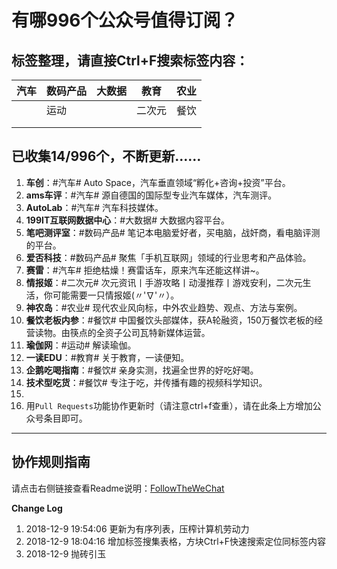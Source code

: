 # 有哪996个公众号值得订阅？

## 标签整理，请直接Ctrl+F搜索标签内容：

| 汽车 | 数码产品 | 大数据 | 教育   | 农业 |
| ---- | -------- | ------ | ------ | ---- |
|      | 运动     |        | 二次元 | 餐饮 |
|      |          |        |        |      |
|      |          |        |        |      |



## 已收集14/996个，不断更新……

1. **车创**：#汽车# Auto Space，汽车垂直领域“孵化+咨询+投资”平台。
1. **ams车评**：#汽车# 源自德国的国际型专业汽车媒体，汽车测评。
1. **AutoLab**：#汽车# 汽车科技媒体。
1. **199IT互联网数据中心**：#大数据# 大数据内容平台。
1. **笔吧测评室**：#数码产品# 笔记本电脑爱好者，买电脑，战奸商，看电脑评测的平台。
1. **爱否科技**：#数码产品# 聚焦「手机互联网」领域的行业思考和产品体验。
1. **赛雷**：#汽车# 拒绝枯燥！赛雷话车，原来汽车还能这样讲~。
1. **情报姬**：#二次元# 次元资讯丨手游攻略丨动漫推荐丨游戏安利，二次元生活，你可能需要一只情报姬(〃'∇'〃）。
1. **神农岛**：#农业# 现代农业风向标，中外农业趋势、观点、方法与案例。
1. **餐饮老板内参**：#餐饮# 中国餐饮头部媒体，获A轮融资，150万餐饮老板的经营读物。由筷点的全资子公司瓦特新媒体运营。
1. **瑜伽网**：#运动# 解读瑜伽。
1. **一读EDU**：#教育# 关于教育，一读便知。
1. **企鹅吃喝指南**：#餐饮# 亲身实测，找遍全世界的好吃好喝。
1. **技术型吃货**：#餐饮# 专注于吃，并传播有趣的视频科学知识。
1. 
1. 用`Pull Requests`功能协作更新时（请注意ctrl+f查重），请在此条上方增加公众号条目即可。

---

## 协作规则指南

请点击右侧链接查看Readme说明：[FollowTheWeChat](https://github.com/lirenchong/FollowTheWeChat)

**Change Log**

1. 2018-12-9 19:54:06 更新为有序列表，压榨计算机劳动力
1. 2018-12-9 18:04:16 增加标签搜集表格，方块Ctrl+F快速搜索定位同标签内容
1. 2018-12-9 抛砖引玉

